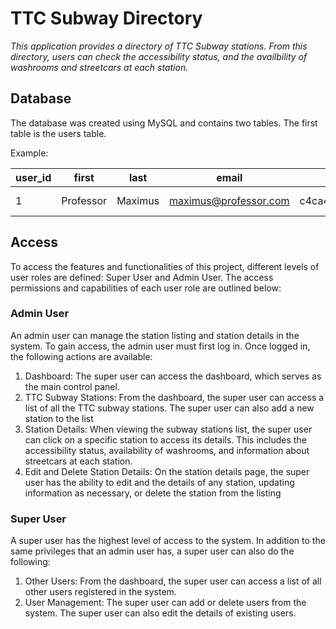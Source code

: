 # TTC Subway Directory 


*This application provides a directory of TTC Subway stations. From this directory, users can check the accessibility status, and the availbility of washrooms and streetcars at each station.*


## Database

The database was created using MySQL and contains two tables. The first table is the users table.

Example:

| user_id | first | last | email | password | active | dateAdded |
| ------- | ----- | ---- | ----- | -------- | ------ | --------- |
| 1 | Professor | Maximus | maximus@professor.com | c4ca4238a0b923820dcc509a6f75849b | Yes | 2023-07-15

## Access

To access the features and functionalities of this project, different levels of user roles are defined: Super User and Admin User. The access permissions and capabilities of each user role are outlined below:

### Admin User 

An admin user can manage the station listing and station details in the system. To gain access, the admin user must first log in. Once logged in, the following actions are available:

1.	Dashboard: The super user can access the dashboard, which serves as the main control panel.
2.	TTC Subway Stations: From the dashboard, the super user can access a list of all the TTC subway stations. The super user can also add a new station to the list
3.	Station Details: When viewing the subway stations list, the super user can click on a specific station to access its details. This includes the accessibility status, availability of washrooms, and information about streetcars at each station. 
4.	Edit and Delete Station Details: On the station details page, the super user has the ability to edit and the details of any station, updating information as necessary, or delete the station from the listing

### Super User 

A super user has the highest level of access to the system. In addition to the same privileges that an admin user has, a super user can also do the following:

1.	Other Users: From the dashboard, the super user can access a list of all other users registered in the system.
2.	User Management: The super user can add or delete users from the system. The super user can also edit the details of existing users.
